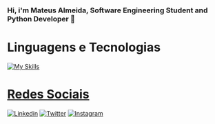 ### Hi, i'm Mateus Almeida, Software Engineering Student and Python Developer 👋

# Linguagens e Tecnologias  


[![My Skills](https://skills.thijs.gg/icons?i=js,ts,react,html,css,docker,git,github,py,vscode,linux)](https://skills.thijs.gg)


<div align="center">
  <a href="https://github.com/almeida11">
</div>

  
  
# Redes Sociais

[![Linkedin](https://skills.thijs.gg/icons?i=linkedin)](https://www.linkedin.com/in/mateus-de-almeida-7555641bb/)
[![Twitter](https://skills.thijs.gg/icons?i=twitter)](https://twitter.com/almeida_144)
[![Instagram](https://skills.thijs.gg/icons?i=instagram)](https://www.instagram.com/atreus_137/)
